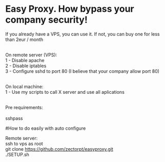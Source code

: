 # Easy Proxy. How bypass your company security!

If you already have a VPS, you can use it. If not, you can buy one for less than 2eur / month <br><br>

On remote server (VPS):<br>
1 - Disable apache<br>
2 - Disable iptables<br>
3 - Configure sshd to port 80 (I believe that your company allow port 80)<br><br>

On local machine:<br>
1 - Use my scripts to call X server and use all aplications<br><br>

Pre requirements:<br><br>
sshpass<br>

#How to do easily with auto configure

Remote server:<br>
ssh to vps as root<br>
git clone https://github.com/zectorpt/easyproxy.git<br>
./SETUP.sh<br>
